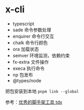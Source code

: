 # x-cli

- typescript
- sade 命令参数处理
- enquirer 命令行交互
- chalk 命令行颜色
- ora 加载状态
- semver 环境监测，依赖约束
- fx-extra 文件操作
- execa 执行命令
- np 包发布
- @types/node

把包安装到本地 `pnpm link --global`

参考：[优秀的脚手架工具 tdx](https://www.npmjs.com/package/tsdx)
